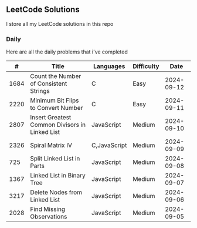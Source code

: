 ## LeetCode Solutions

I store all my LeetCode solutions in this repo

### Daily

Here are all the daily problems that i've completed

| #    | Title                                          | Languages    | Difficulty | Date       |
| ---- | ---------------------------------------------- | ------------ | ---------- | ---------- |
| 1684 | Count the Number of Consistent Strings         | C            | Easy       | 2024-09-12 |
| 2220 | Minimum Bit Flips to Convert Number            | C            | Easy       | 2024-09-11 |
| 2807 | Insert Greatest Common Divisors in Linked List | JavaScript   | Medium     | 2024-09-10 |
| 2326 | Spiral Matrix IV                               | C,JavaScript | Medium     | 2024-09-09 |
| 725  | Split Linked List in Parts                     | JavaScript   | Medium     | 2024-09-08 |
| 1367 | Linked List in Binary Tree                     | JavaScript   | Medium     | 2024-09-07 |
| 3217 | Delete Nodes from Linked List                  | JavaScript   | Medium     | 2024-09-06 |
| 2028 | Find Missing Observations                      | JavaScript   | Medium     | 2024-09-05 |
